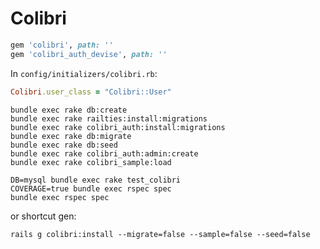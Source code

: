 Colibri
=======

```ruby
gem 'colibri', path: ''
gem 'colibri_auth_devise', path: ''
```

In `config/initializers/colibri.rb`:
```ruby
Colibri.user_class = "Colibri::User"
```

```shell
bundle exec rake db:create
bundle exec rake railties:install:migrations
bundle exec rake colibri_auth:install:migrations
bundle exec rake db:migrate
bundle exec rake db:seed
bundle exec rake colibri_auth:admin:create
bundle exec rake colibri_sample:load

DB=mysql bundle exec rake test_colibri
COVERAGE=true bundle exec rspec spec
bundle exec rspec spec
```

or shortcut gen:

```shell
rails g colibri:install --migrate=false --sample=false --seed=false
```

